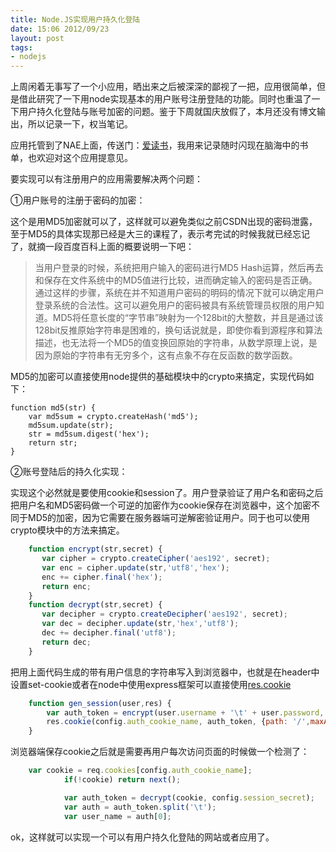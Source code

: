 ```yaml
---
title: Node.JS实现用户持久化登陆
date: 15:06 2012/09/23
layout: post
tags:
- nodejs
---
```

上周闲着无事写了一个小应用，晒出来之后被深深的鄙视了一把，应用很简单，但是借此研究了一下用node实现基本的用户账号注册登陆的功能。同时也重温了一下用户持久化登陆与账号加密的问题。鉴于下周就国庆放假了，本月还没有博文输出，所以记录一下，权当笔记。

应用托管到了NAE上面，传送门：[爱读书](http://idushu.cnodejs.net "爱读书")，我用来记录随时闪现在脑海中的书单，也欢迎对这个应用提意见。  


要实现可以有注册用户的应用需要解决两个问题：

①用户账号的注册于密码的加密：

这个是用MD5加密就可以了，这样就可以避免类似之前CSDN出现的密码泄露，至于MD5的具体实现那已经是大三的课程了，表示考完试的时候我就已经忘记了，就摘一段百度百科上面的概要说明一下吧：

> <span>当用户登录的时候，系统把用户输入的密码进行MD5 Hash运算，然后再去和保存在文件系统中的MD5值进行比较，进而确定输入的密码是否正确。通过这样的步骤，系统在并不知道用户密码的明码的情况下就可以确定用户登录系统的合法性。这可以避免用户的密码被具有系统管理员权限的用户知道。MD5将任意长度的“字节串”映射为一个128bit的大整数，并且是通过该128bit反推原始字符串是困难的，换句话说就是，即使你看到源程序和算法描述，也无法将一个MD5的值变换回原始的字符串，从数学原理上说，是因为原始的字符串有无穷多个，这有点象不存在反函数的数学函数。</span>

<span>MD5的加密可以直接使用node提供的基础模块中的crypto来搞定，实现代码如下：  
</span>

<span></span>

    function md5(str) {
        var md5sum = crypto.createHash('md5');
        md5sum.update(str);
        str = md5sum.digest('hex');
        return str;
    }

<span>②账号登陆后的持久化实现：</span>

实现这个必然就是要使用cookie和session了。用户登录验证了用户名和密码之后把用户名和MD5密码做一个可逆的加密作为cookie保存在浏览器中，这个加密不同于MD5的加密，因为它需要在服务器端可逆解密验证用户。同于也可以使用crypto模块中的方法来搞定。

```javascript
    function encrypt(str,secret) {
       var cipher = crypto.createCipher('aes192', secret);
       var enc = cipher.update(str,'utf8','hex');
       enc += cipher.final('hex');
       return enc;
    }
    function decrypt(str,secret) {
       var decipher = crypto.createDecipher('aes192', secret);
       var dec = decipher.update(str,'hex','utf8');
       dec += decipher.final('utf8');
       return dec;
    }
```

把用上面代码生成的带有用户信息的字符串写入到浏览器中，也就是在header中设置<span>set-cookie</span>或者在node中使用express框架可以直接使用[res.cookie](http://expressjs.com/api.html#res.cookie "res.cookie")

```javascript
    function gen_session(user,res) {
        var auth_token = encrypt(user.username + '\t' + user.password, config.session_secret);
        res.cookie(config.auth_cookie_name, auth_token, {path: '/',maxAge: 1000*60*60*24*7}); //cookie 有效期1周            
    }
```

浏览器端保存cookie之后就是需要再用户每次访问页面的时候做一个检测了：

```javascript
    var cookie = req.cookies[config.auth_cookie_name];
            if(!cookie) return next();

            var auth_token = decrypt(cookie, config.session_secret);
            var auth = auth_token.split('\t');
            var user_name = auth[0];
```

ok，这样就可以实现一个可以有用户持久化登陆的网站或者应用了。